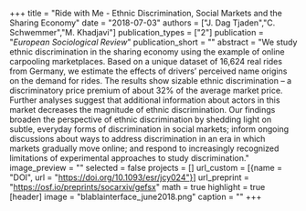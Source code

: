 +++
title = "Ride with Me - Ethnic Discrimination, Social Markets and the Sharing Economy"
date = "2018-07-03"
authors = ["J. Dag Tjaden","C. Schwemmer","M. Khadjavi"]
publication_types = ["2"]
publication = "_European Sociological Review_"
publication_short = ""
abstract = "We study ethnic discrimination in the sharing economy using the example of online carpooling marketplaces. Based on a unique dataset of 16,624 real rides from Germany, we estimate the effects of drivers’ perceived name origins on the demand for rides. The results show sizable ethnic discrimination – a discriminatory price premium of about 32% of the average market price. Further analyses suggest that additional information about actors in this market decreases the magnitude of ethnic discrimination. Our findings broaden the perspective of ethnic discrimination by shedding light on subtle, everyday forms of discrimination in social markets; inform ongoing discussions about ways to address discrimination in an era in which markets gradually move online; and respond to increasingly recognized limitations of experimental approaches to study discrimination."
image_preview = ""
selected = false
projects = []
url_custom = [{name = "DOI", url = "https://doi.org/10.1093/esr/jcy024"}]
url_preprint = "https://osf.io/preprints/socarxiv/gefsx"
math = true
highlight = true
[header]
image = "blablainterface_june2018.png"
caption = ""
+++


